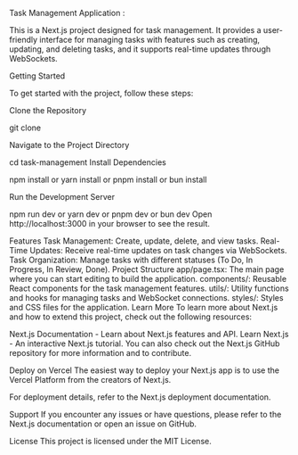 Task Management Application : 

This is a Next.js project designed for task management. It provides a user-friendly interface for managing tasks with features such as creating, updating, and deleting tasks, and it supports real-time updates through WebSockets.

Getting Started

To get started with the project, follow these steps:

Clone the Repository


git clone <repository-url>


Navigate to the Project Directory

cd task-management
Install Dependencies


npm install
 or
yarn install
 or
pnpm install
 or
bun install


Run the Development Server

npm run dev
 or
yarn dev
 or
pnpm dev
or
bun dev
Open http://localhost:3000 in your browser to see the result.

Features
Task Management: Create, update, delete, and view tasks.
Real-Time Updates: Receive real-time updates on task changes via WebSockets.
Task Organization: Manage tasks with different statuses (To Do, In Progress, In Review, Done).
Project Structure
app/page.tsx: The main page where you can start editing to build the application.
components/: Reusable React components for the task management features.
utils/: Utility functions and hooks for managing tasks and WebSocket connections.
styles/: Styles and CSS files for the application.
Learn More
To learn more about Next.js and how to extend this project, check out the following resources:

Next.js Documentation - Learn about Next.js features and API.
Learn Next.js - An interactive Next.js tutorial.
You can also check out the Next.js GitHub repository for more information and to contribute.

Deploy on Vercel
The easiest way to deploy your Next.js app is to use the Vercel Platform from the creators of Next.js.

For deployment details, refer to the Next.js deployment documentation.

Support
If you encounter any issues or have questions, please refer to the Next.js documentation or open an issue on GitHub.

License
This project is licensed under the MIT License.

